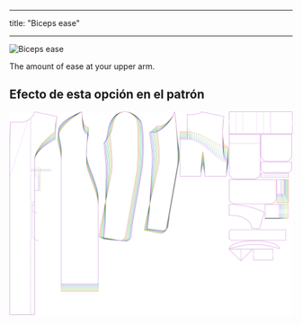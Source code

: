 - - -
title: "Biceps ease"
- - -

![Biceps ease](./bicepsease.svg)

The amount of ease at your upper arm.

## Efecto de esta opción en el patrón

![This image shows the effect of this option by superimposing several variants that have a different value for this option](carlita_bicepsease_sample.svg "Effect of this option on the pattern")
